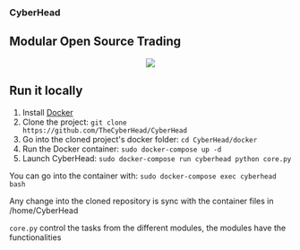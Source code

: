 ### CyberHead
## Modular Open Source Trading


<p align="center">
    <img src="https://cyberhead.uk/assets/strategies.png" />
</p>


## Run it locally
1. Install [Docker](https://docs.docker.com/install/)
2. Clone the project: `git clone https://github.com/TheCyberHead/CyberHead`
3. Go into the cloned project's docker folder: `cd CyberHead/docker`
4. Run the Docker container: `sudo docker-compose up -d`
5. Launch CyberHead: `sudo docker-compose run cyberhead python core.py`

You can go into the container with: `sudo docker-compose exec cyberhead bash`


Any change into the cloned repository is sync with the container files in /home/CyberHead


`core.py` control the tasks from the different modules, the modules have the functionalities
